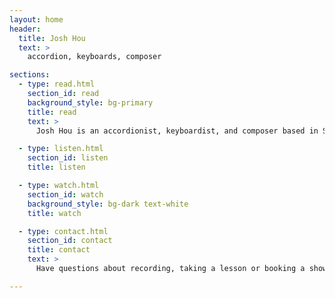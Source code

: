 ```yaml
---
layout: home
header:
  title: Josh Hou
  text: >
    accordion, keyboards, composer

sections:
  - type: read.html
    section_id: read
    background_style: bg-primary
    title: read
    text: >
      Josh Hou is an accordionist, keyboardist, and composer based in Seattle, Washington. He can be found singing and playing various kinds of music in a variety of venues in the greater Seattle area. His projects include: instrumental Chinese jazz, How Short - a swing band with vocal harmonies, Tiny Funk Band, and Jazztalk Seattle - a Seattle area jazz podcast.

  - type: listen.html
    section_id: listen
    title: listen

  - type: watch.html
    section_id: watch
    background_style: bg-dark text-white
    title: watch

  - type: contact.html
    section_id: contact
    title: contact
    text: >
      Have questions about recording, taking a lesson or booking a show? Send me an email at [me@joshuahou.com](mailto:me@joshuahou.com){: target="_blank" rel="noopener noreferrer"}. You can also follow me on [instagram](https://instagram.com/accordionjosh) and [youtube](https://www.youtube.com/channel/UCfCH_4ZGc8Rnt0LlWr-WGVQ/) to keep up with new music coming out!

---
```

